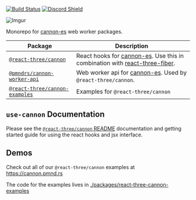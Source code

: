 [![Build Status](https://img.shields.io/github/workflow/status/pmndrs/use-cannon/Node.js%20CI/master?style=flat&colorA=000000&logo=github)](https://github.com/pmndrs/use-cannon/actions/workflows/nodejs.yml)
[![Discord Shield](https://img.shields.io/discord/740090768164651008?style=flat&colorA=000000&colorB=000000&label=discord&logo=discord&logoColor=ffffff)](https://discord.gg/poimandres)

![Imgur](https://imgur.com/FpBsJPL.jpg)

Monorepo for [cannon-es](https://github.com/pmndrs/cannon-es) web worker packages.

| Package                                                                  | Description                                                                                                                                                      |
| ------------------------------------------------------------------------ | ---------------------------------------------------------------------------------------------------------------------------------------------------------------- |
| [`@react-three/cannon`](./packages/react-three-cannon)                   | React hooks for [cannon-es](https://github.com/pmndrs/cannon-es). Use this in combination with [react-three-fiber](https://github.com/pmndrs/react-three-fiber). |
| [`@pmndrs/cannon-worker-api`](./packages/cannon-worker-api)              | Web worker api for [cannon-es](https://github.com/pmndrs/cannon-es). Used by `@react-three/cannon`.                                                              |
| [`@react-three/cannon-examples`](./packages/react-three-cannon-examples) | Examples for `@react-three/cannon`                                                                                                                               |

## `use-cannon` Documentation

Please see the [`@react-three/cannon` README](./packages/react-three-cannon/README.md) documentation and getting started guide for using the react hooks and jsx interface.

## Demos

Check out all of our `@react-three/cannon` examples at https://cannon.pmnd.rs

The code for the examples lives in [./packages/react-three-cannon-examples](./packages/react-three-cannon-examples)
